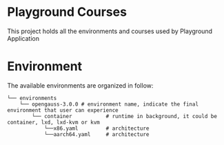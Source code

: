 # Playground Courses
This project holds all the environments and courses used by Playground Application

# Environment
The available environments are organized in follow:
```shell
└── environments
    └── opengauss-3.0.0 # environment name, indicate the final environment that user can experience
        └── container           # runtime in background, it could be container, lxd, lxd-kvm or kvm
            └──x86.yaml         # architecture
            └──aarch64.yaml     # architecture
```
